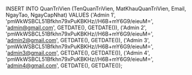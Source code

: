 INSERT INTO QuanTriVien (TenQuanTriVien, MatKhauQuanTriVien, Email, NgayTao, NgayCapNhat)
VALUES 
('Admin 1', 'pmWkWSBCL51Bfkhn79xPuKBKHz//H6B+mY6G9/eieuM=', 'admin@gmail.com', GETDATE(), GETDATE()),
('Admin 2', 'pmWkWSBCL51Bfkhn79xPuKBKHz//H6B+mY6G9/eieuM=', 'admin2@gmail.com', GETDATE(), GETDATE()),
('Admin 3', 'pmWkWSBCL51Bfkhn79xPuKBKHz//H6B+mY6G9/eieuM=', 'admin3@gmail.com', GETDATE(), GETDATE()),
('Admin 4', 'pmWkWSBCL51Bfkhn79xPuKBKHz//H6B+mY6G9/eieuM=', 'admin4@gmail.com', GETDATE(), GETDATE());
